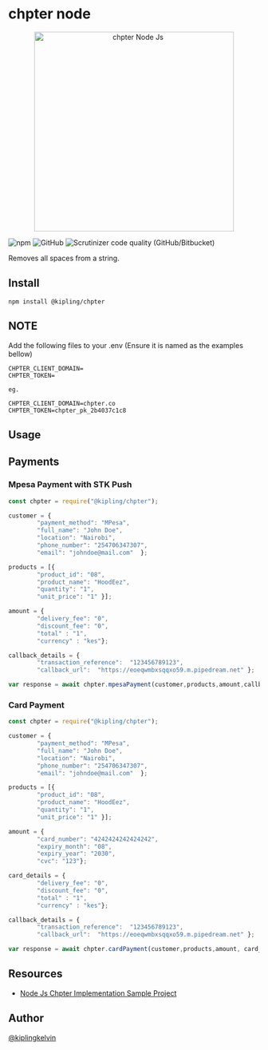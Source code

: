 # chpter node
<p align="center"><a href="https://www.npmjs.com/package/@kipling/chpter" target="_blank"><img src="https://raw.githubusercontent.com/kiplingkelvin/ChpterNodeJsSample/master/nodejs_npm.png" width="400" alt="chpter Node Js"></a></p>

![npm](https://img.shields.io/npm/v/@kipling/chpter?color=%2389CFF0&style=flat-square)
![GitHub](https://img.shields.io/github/license/kiplingkelvin/chpterNpmSdk?style=flat-square)
![Scrutinizer code quality (GitHub/Bitbucket)](https://img.shields.io/scrutinizer/quality/g/kiplingkelvin/chpterNpmSdk?style=flat-square)

Removes all spaces from a string.

## Install

```
npm install @kipling/chpter
```
## NOTE
Add the following files to your .env (Ensure it is named as the examples bellow)
```env
CHPTER_CLIENT_DOMAIN=
CHPTER_TOKEN=

eg.

CHPTER_CLIENT_DOMAIN=chpter.co
CHPTER_TOKEN=chpter_pk_2b4037c1c8

```

## Usage
## Payments
### Mpesa Payment with STK Push 

```js
const chpter = require("@kipling/chpter");

customer = {
        "payment_method": "MPesa",
        "full_name": "John Doe",
        "location": "Nairobi",
        "phone_number": "254706347307",
        "email": "johndoe@mail.com"  };

products = [{
        "product_id": "08",
        "product_name": "HoodEez",
        "quantity": "1",
        "unit_price": "1" }];

amount = {
        "delivery_fee": "0",
        "discount_fee": "0",
        "total" : "1",
        "currency" : "kes"};

callback_details = {
        "transaction_reference":  "123456789123",
        "callback_url":  "https://eoeqwmbxsqqxo59.m.pipedream.net" };

var response = await chpter.mpesaPayment(customer,products,amount,callback_details);
```

### Card Payment

```js
const chpter = require("@kipling/chpter");

customer = {
        "payment_method": "MPesa",
        "full_name": "John Doe",
        "location": "Nairobi",
        "phone_number": "254706347307",
        "email": "johndoe@mail.com"  };

products = [{
        "product_id": "08",
        "product_name": "HoodEez",
        "quantity": "1",
        "unit_price": "1" }];

amount = {
        "card_number": "4242424242424242",
        "expiry_month": "08",
        "expiry_year": "2030",
        "cvc": "123"};

card_details = {
        "delivery_fee": "0",
        "discount_fee": "0",
        "total" : "1",
        "currency" : "kes"};

callback_details = {
        "transaction_reference":  "123456789123",
        "callback_url":  "https://eoeqwmbxsqqxo59.m.pipedream.net" };

var response = await chpter.cardPayment(customer,products,amount, card_details, callback_details);
```



## Resources

- [Node Js Chpter Implementation Sample Project](https://github.com/kiplingkelvin/ChpterNodeJsSample)

## Author

[@kiplingkelvin](https://www.github.com/kiplingkelvin)
